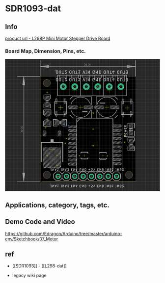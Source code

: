 
# SDR1093-dat

## Info
 
[product url - L298P Mini Motor Stepper Drive Board](https://www.electrodragon.com/product/l298p-mini-motor-stepper-drive-board/)
 
### Board Map, Dimension, Pins, etc.

![](2025-04-01-14-30-26.png)

## Applications, category, tags, etc. 
 
## Demo Code and Video

https://github.com/Edragon/Arduino/tree/master/arduino-env/Sketchbook/07_Motor

## ref 
 
- [[SDR1093]] - [[L298-dat]]
 
- legacy wiki page 
 